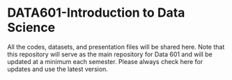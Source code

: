 # DATA601-Introduction to Data Science

All the codes, datasets, and presentation files will be shared here.
Note that this repository will serve as the main repository for Data 601 and will be updated at a minimum each semester. Please always check here for  updates and use the latest version.
